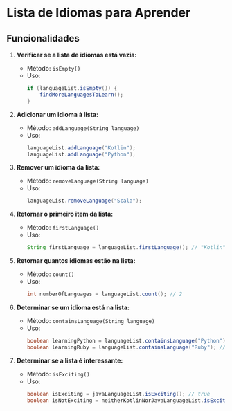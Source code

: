 # Lista de Idiomas para Aprender

## Funcionalidades

1. **Verificar se a lista de idiomas está vazia:**
   - Método: `isEmpty()`
   - Uso:
     ```java
     if (languageList.isEmpty()) {
         findMoreLanguagesToLearn();
     }
     ```

2. **Adicionar um idioma à lista:**
   - Método: `addLanguage(String language)`
   - Uso:
     ```java
     languageList.addLanguage("Kotlin");
     languageList.addLanguage("Python");
     ```

3. **Remover um idioma da lista:**
   - Método: `removeLanguage(String language)`
   - Uso:
     ```java
     languageList.removeLanguage("Scala");
     ```

4. **Retornar o primeiro item da lista:**
   - Método: `firstLanguage()`
   - Uso:
     ```java
     String firstLanguage = languageList.firstLanguage(); // "Kotlin"
     ```

5. **Retornar quantos idiomas estão na lista:**
   - Método: `count()`
   - Uso:
     ```java
     int numberOfLanguages = languageList.count(); // 2
     ```

6. **Determinar se um idioma está na lista:**
   - Método: `containsLanguage(String language)`
   - Uso:
     ```java
     boolean learningPython = languageList.containsLanguage("Python"); // true
     boolean learningRuby = languageList.containsLanguage("Ruby"); // false
     ```

7. **Determinar se a lista é interessante:**
   - Método: `isExciting()`
   - Uso:
     ```java
     boolean isExciting = javaLanguageList.isExciting(); // true
     boolean isNotExciting = neitherKotlinNorJavaLanguageList.isExciting(); // false
     ```
